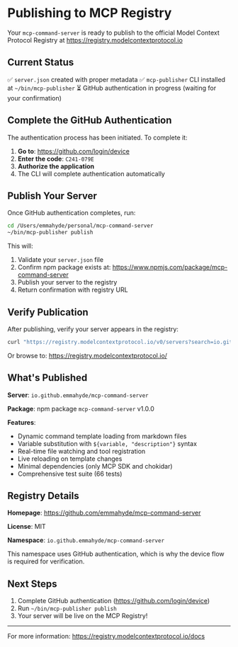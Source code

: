# Publishing to MCP Registry

Your `mcp-command-server` is ready to publish to the official Model Context Protocol Registry at https://registry.modelcontextprotocol.io

## Current Status

✅ `server.json` created with proper metadata
✅ `mcp-publisher` CLI installed at `~/bin/mcp-publisher`
⏳ GitHub authentication in progress (waiting for your confirmation)

## Complete the GitHub Authentication

The authentication process has been initiated. To complete it:

1. **Go to**: https://github.com/login/device
2. **Enter the code**: `C241-079E`
3. **Authorize the application**
4. The CLI will complete authentication automatically

## Publish Your Server

Once GitHub authentication completes, run:

```bash
cd /Users/emmahyde/personal/mcp-command-server
~/bin/mcp-publisher publish
```

This will:
1. Validate your `server.json` file
2. Confirm npm package exists at: https://www.npmjs.com/package/mcp-command-server
3. Publish your server to the registry
4. Return confirmation with registry URL

## Verify Publication

After publishing, verify your server appears in the registry:

```bash
curl "https://registry.modelcontextprotocol.io/v0/servers?search=io.github.emmahyde/mcp-command-server"
```

Or browse to: https://registry.modelcontextprotocol.io/

## What's Published

**Server**: `io.github.emmahyde/mcp-command-server`

**Package**: npm package `mcp-command-server` v1.0.0

**Features**:
- Dynamic command template loading from markdown files
- Variable substitution with `${variable, "description"}` syntax
- Real-time file watching and tool registration
- Live reloading on template changes
- Minimal dependencies (only MCP SDK and chokidar)
- Comprehensive test suite (66 tests)

## Registry Details

**Homepage**: https://github.com/emmahyde/mcp-command-server

**License**: MIT

**Namespace**: `io.github.emmahyde/mcp-command-server`

This namespace uses GitHub authentication, which is why the device flow is required for verification.

## Next Steps

1. Complete GitHub authentication (https://github.com/login/device)
2. Run `~/bin/mcp-publisher publish`
3. Your server will be live on the MCP Registry!

---

For more information: https://registry.modelcontextprotocol.io/docs
